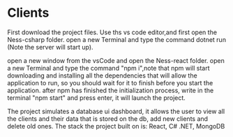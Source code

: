 # Clients

First download the project files.
Use ths vs code editor,and first open the Ness-csharp folder.
open a new Terminal and type the command dotnet run (Note the server will start up).

open a new window from the vsCode and open the Ness-react folder.
open a new Terminal and type the command "npm i",note that npm will start downloading and installing all the dependencies 
that will allow the application to run,
so you should wait for it to finish before you start the application.
after npm has finished the initialization process, write in the terminal "npm start" and press enter,
it will launch the project.

The project simulates a database ui dashboard, it allows the user to view all 
the clients and their data that is stored on the db, add new clients and delete old ones.
The stack the project built on is: React, C# .NET, MongoDB

